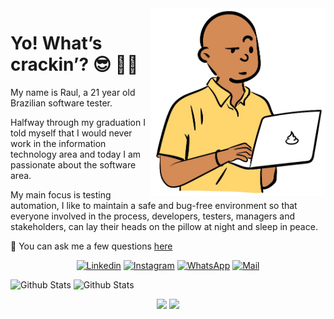 <img align="right" height="300px" src="https://github.com/raulpacheco2k/raulpacheco2k/blob/main/man.png?raw=true" />


# Yo! What’s crackin’? 😎 👨‍💻
My name is Raul, a 21 year old Brazilian software tester.

Halfway through my graduation I told myself that I would never work in the information technology area and today I am passionate about the software area.

My main focus is testing automation, I like to maintain a safe and bug-free environment so that everyone involved in the process, developers, testers, managers and stakeholders, can lay their heads on the pillow at night and sleep in peace.

💬 You can ask me a few questions [here](https://github.com/raulpacheco2k/raulpacheco2k/issues)

<p align="center">
<a href="https://www.linkedin.com/in/raulpacheco2k"><img alt="Linkedin" src="https://img.shields.io/badge/LinkedIn-0077B5?style=for-the-badge&logo=linkedin&logoColor=white"></a>
<a href="https://www.instagram.com/raulpacheco2k"><img alt="Instagram" src="https://img.shields.io/badge/Instagram-E4405F?style=for-the-badge&logo=instagram&logoColor=white"></a>
<a href="https://api.whatsapp.com/send?phone=5548998210638"><img alt="WhatsApp" src="https://img.shields.io/badge/WhatsApp-25D366?style=for-the-badge&logo=whatsapp&logoColor=white"></a>
<a href="mailto:eu@raulpacheco.com.br"><img alt="Mail" src="https://img.shields.io/badge/Gmail-D14836?style=for-the-badge&logo=gmail&logoColor=white"></a>
</p>

![Github Stats](https://github-readme-stats.vercel.app/api?username=raulpacheco2k&include_all_commits=true&count_private=true&hide_border=true&hide_rank=true&hide_title=true&theme=dark)
![Github Stats](https://github-readme-stats.vercel.app/api/wakatime?username=raulpacheco&hide_title=false&theme=dark&hide_border=true&line_height=30&hide_title=true&hide_progress=true)


<p align="center">
<a href="#"><img src="https://img.shields.io/badge/PHP-777BB4?style=for-the-badge&logo=php&logoColor=white"></a>
<a href="#"><img src="https://img.shields.io/badge/Python-3776AB?style=for-the-badge&logo=python&logoColor=white"></a>
</p>
